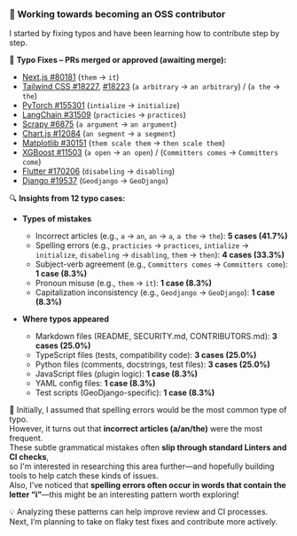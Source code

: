 ### 👋 Working towards becoming an OSS contributor  
I started by fixing typos and have been learning how to contribute step by step.

🔹 **Typo Fixes – PRs merged or approved (awaiting merge):**  
- [Next.js #80181](https://github.com/vercel/next.js/pull/80181)  (`them` → `it`)  
- [Tailwind CSS #18227](https://github.com/tailwindlabs/tailwindcss/pull/18227), [#18223](https://github.com/tailwindlabs/tailwindcss/pull/18223)   (`a arbitrary` → `an arbitrary`) / (`a the` → `the`)  
- [PyTorch #155301](https://github.com/pytorch/pytorch/pull/155301)  (`intialize` → `initialize`)  
- [LangChain #31509](https://github.com/langchain-ai/langchain/pull/31509)  (`practicies` → `practices`)  
- [Scrapy #6875](https://github.com/scrapy/scrapy/pull/6875)  (`a argument` → `an argument`)  
- [Chart.js #12084](https://github.com/chartjs/Chart.js/pull/12084)  (`an segment` → `a segment`)  
- [Matplotlib #30151](https://github.com/matplotlib/matplotlib/pull/30151)  (`them scale them` → `then scale them`)  
- [XGBoost #11503](https://github.com/dmlc/xgboost/pull/11503)   (`a open` → `an open`) / (`Committers comes` → `Committers come`)  
- [Flutter #170206](https://github.com/flutter/flutter/pull/170206) (`disabeling` → `disabling`)  
- [Django #19537](https://github.com/django/django/pull/19537) (`Geodjango` → `GeoDjango`)

🔍 **Insights from 12 typo cases:**  
- **Types of mistakes**  
  - Incorrect articles (e.g., `a` → `an`, `an` → `a`, `a the` → `the`): **5 cases (41.7%)**  
  - Spelling errors (e.g., `practicies` → `practices`, `intialize` → `initialize`, `disabeling` → `disabling`, `them` → `then`): **4 cases (33.3%)**  
  - Subject-verb agreement (e.g., `Committers comes` → `Committers come`): **1 case (8.3%)**  
  - Pronoun misuse (e.g., `them` → `it`): **1 case (8.3%)**  
  - Capitalization inconsistency (e.g., `Geodjango` → `GeoDjango`): **1 case (8.3%)**

- **Where typos appeared**  
  - Markdown files (README, SECURITY.md, CONTRIBUTORS.md): **3 cases (25.0%)**  
  - TypeScript files (tests, compatibility code): **3 cases (25.0%)**  
  - Python files (comments, docstrings, test files): **3 cases (25.0%)**  
  - JavaScript files (plugin logic): **1 case (8.3%)**  
  - YAML config files: **1 case (8.3%)**  
  - Test scripts (GeoDjango-specific): **1 case (8.3%)**

🧠 Initially, I assumed that spelling errors would be the most common type of typo.  
However, it turns out that **incorrect articles (a/an/the)** were the most frequent.  
These subtle grammatical mistakes often **slip through standard Linters and CI checks**,  
so I'm interested in researching this area further—and hopefully building tools to help catch these kinds of issues.  
Also, I’ve noticed that **spelling errors often occur in words that contain the letter “i”**—this might be an interesting pattern worth exploring!


💡 Analyzing these patterns can help improve review and CI processes.  
Next, I’m planning to take on flaky test fixes and contribute more actively.
